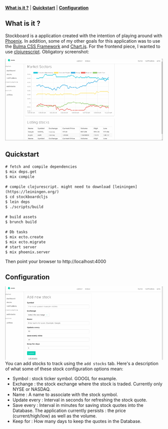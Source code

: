 **[What is it ?](#what-is-it)** |
**[Quickstart](#quickstart)** |
**[Configuration](#configuration)**

## What is it ?
Stockboard is a application created with the intention of playing around with [Phoenix](http://www.phoenixframework.org/).
In addition, some of my other goals for this application was to use the [Bulma CSS Framework](http://bulma.io/) 
and [Chart.js](http://www.chartjs.org/). For the frontend piece, I wanted to use [clojurescript](https://clojurescript.org/).
Obligatory screenshot:

![Stockboard screenshot](https://github.com/bass3m/stockboard/blob/master/images/preview.png) 

## Quickstart
```
# fetch and compile dependencies
$ mix deps.get
$ mix compile

# compile clojurescript. might need to download [leiningen](https://leiningen.org/)
$ cd stockboardcljs
$ lein deps
$ ./scripts/build

# build assets
$ brunch build

# Db tasks
$ mix ecto.create
$ mix ecto.migrate
# start server
$ mix phoenix.server
```

Then point your browser to http://localhost:4000

## Configuration

![Stock quote configuration screenshot](https://github.com/bass3m/stockboard/blob/master/images/stock_cfg.png) 
You can add stocks to track using the `add stocks` tab.
Here's a description of what some of these stock configuration options mean:
  * Symbol : stock ticker symbol. GOOGL for example.
  * Exchange : the stock exchange where the stock is traded. Currently only NYSE or NASDAQ.
  * Name : A name to associate with the stock symbol.
  * Update every : Interval in seconds for refreshing the stock quote.
  * Save every : Interval in minutes for saving stock quotes into the Database. The application currently persists : the price (current/high/low) as well as the volume.
  * Keep for : How many days to keep the quotes in the Database.
